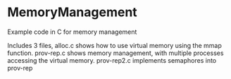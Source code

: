 # MemoryManagement
Example code in C for memory management

Includes 3 files, alloc.c shows how to use virtual memory using the mmap function. prov-rep.c shows memory management, with multiple processes accessing the virtual memory. prov-rep2.c implements semaphores into prov-rep

